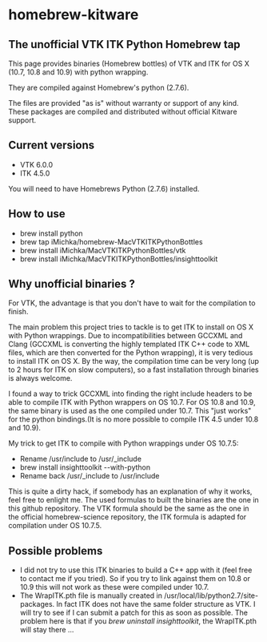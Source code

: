 homebrew-kitware
================

## The unofficial VTK ITK Python Homebrew tap

This page provides binaries (Homebrew bottles) of VTK and ITK for OS X (10.7, 10.8 and 10.9) with python wrapping.

They are compiled against Homebrew's python (2.7.6).

The files are provided "as is" without warranty or support of any kind. These packages are compiled and distributed without official Kitware support.

## Current versions

  - VTK 6.0.0
  - ITK 4.5.0

You will need to have Homebrews Python (2.7.6) installed.

## How to use

  - brew install python
  - brew tap iMichka/homebrew-MacVTKITKPythonBottles
  - brew install iMichka/MacVTKITKPythonBottles/vtk
  - brew install iMichka/MacVTKITKPythonBottles/insighttoolkit

## Why unofficial binaries ?

For VTK, the advantage is that you don't have to wait for the compilation to finish.

The main problem this project tries to tackle is to get ITK to install on OS X with Python wrappings.
Due to incompatibilities between GCCXML and Clang (GCCXML is converting the highly templated ITK C++ code to XML files, which are then converted for the Python wrapping), it is very tedious to install ITK on OS X.
By the way, the compilation time can be very long (up to 2 hours for ITK on slow computers), so a fast installation through binaries is always welcome.

I found a way to trick GCCXML into finding the right include headers to be able to compile ITK with Python wrappers on OS 10.7. For OS 10.8 and 10.9, the same binary is used as the one compiled under 10.7. This "just works" for the python bindings.(It is no more possible to compile ITK 4.5 under 10.8 and 10.9).

My trick to get ITK to compile with Python wrappings under OS 10.7.5:

  - Rename /usr/include to /usr/_include
  - brew install insighttoolkit --with-python
  - Rename back /usr/_include to /usr/include

This is quite a dirty hack, if somebody has an explanation of why it works, feel free to enlight me. The used formulas to built the binaries are the one in this github repository. The VTK formula should be the same as the one in the official homebrew-science repository, the ITK formula is adapted for compilation under OS 10.7.5.

## Possible problems

 - I did not try to use this ITK binaries to build a C++ app with it (feel free to contact me if you tried). So if you try to link against them on 10.8 or 10.9 this will not work as these were compiled under 10.7.
 - The WrapITK.pth file is manually created in /usr/local/lib/python2.7/site-packages. In fact ITK does not have the same folder structure as VTK. I will try to see if I can submit a patch for this as soon as possible. The problem here is that if you *brew uninstall insighttoolkit*, the WrapITK.pth will stay there ...
